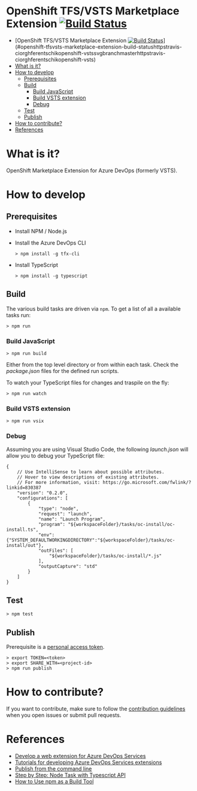 # OpenShift TFS/VSTS Marketplace Extension [![Build Status](https://travis-ci.org/hferentschik/openshift-vsts.svg?branch=master)](https://travis-ci.org/hferentschik/openshift-vsts)

<!-- TOC -->

- [OpenShift TFS/VSTS Marketplace Extension [![Build Status](https://travis-ci.org/hferentschik/openshift-vsts.svg?branch=master)](https://travis-ci.org/hferentschik/openshift-vsts)](#openshift-tfsvsts-marketplace-extension-build-statushttpstravis-ciorghferentschikopenshift-vstssvgbranchmasterhttpstravis-ciorghferentschikopenshift-vsts)
- [What is it?](#what-is-it)
- [How to develop](#how-to-develop)
    - [Prerequisites](#prerequisites)
    - [Build](#build)
        - [Build JavaScript](#build-javascript)
        - [Build VSTS extension](#build-vsts-extension)
        - [Debug](#debug)
    - [Test](#test)
    - [Publish](#publish)
- [How to contribute?](#how-to-contribute)
- [References](#references)

<!-- /TOC -->

# What is it?

OpenShift Marketplace Extension for Azure DevOps (formerly VSTS).

# How to develop

## Prerequisites

* Install NPM / Node.js
* Install the Azure DevOps CLI
        
    `> npm install -g tfx-cli`

* Install TypeScript

    `> npm install -g typescript`

## Build 

The various build tasks are driven via `npm`.
To get a list of all a available tasks run:

`> npm run`

### Build JavaScript

`> npm run build`

Either from the top level directory or from within each task.
Check the _package.json_ files for the defined run scripts.

To watch your TypeScript files for changes and traspile on the fly:

`> npm run watch`

### Build VSTS extension

`> npm run vsix`

### Debug

Assuming you are using Visual Studio Code, the following _launch.json_ will allow you to debug your TypeScript file:

```
{
    // Use IntelliSense to learn about possible attributes.
    // Hover to view descriptions of existing attributes.
    // For more information, visit: https://go.microsoft.com/fwlink/?linkid=830387
    "version": "0.2.0",
    "configurations": [
        {
            "type": "node",
            "request": "launch",
            "name": "Launch Program",
            "program": "${workspaceFolder}/tasks/oc-install/oc-install.ts",
            "env": {"SYSTEM_DEFAULTWORKINGDIRECTORY":"${workspaceFolder}/tasks/oc-install/out"},
            "outFiles": [
                "${workspaceFolder}/tasks/oc-install/*.js"
            ],
            "outputCapture": "std"
        }
    ]
}
```

## Test

`> npm test`

## Publish

Prerequisite is a [personal access token](https://docs.microsoft.com/en-us/azure/devops/extend/publish/command-line?view=vsts#acquire-the-tfs-cross-platform-command-line-interface).

```
> export TOKEN=<token>
> export SHARE_WITH=<project-id>
> npm run publish
```

# How to contribute?

If you want to contribute, make sure to follow the [contribution guidelines](./CONTRIBUTING.md) when you open issues or submit pull requests.

# References

* [Develop a web extension for Azure DevOps Services](https://docs.microsoft.com/en-us/azure/devops/extend/get-started/node?view=vsts)
* [Tutorials for developing Azure DevOps Services extensions](https://docs.microsoft.com/en-us/azure/devops/extend/get-started/tutorials?view=vsts)
* [Publish from the command line](https://docs.microsoft.com/en-us/azure/devops/extend/publish/command-line?view=vsts)
* [Step by Step: Node Task with Typescript API](https://github.com/Microsoft/vsts-task-lib/blob/master/node/docs/stepbystep.md)
* [How to Use npm as a Build Tool](https://www.keithcirkel.co.uk/how-to-use-npm-as-a-build-tool)
